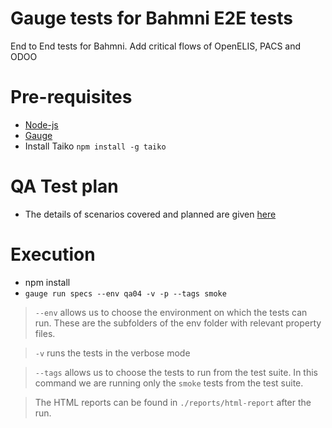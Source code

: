 # Gauge tests for Bahmni E2E tests

End to End tests for Bahmni.
<Todo> Add critical flows of OpenELIS, PACS and ODOO

# Pre-requisites
* [Node-js](https://nodejs.org/en/)
* [Gauge](https://docs.gauge.org/getting_started/installing-gauge.html?os=macos&language=javascript&ide=vscode)
* Install Taiko `npm install -g taiko`

# QA Test plan
* The details of scenarios covered and planned are given [here](https://bahmni.atlassian.net/wiki/spaces/BAH/pages/2813427741/QA+Automation+Testing)

# Execution
* npm install
* `gauge run specs --env qa04 -v -p --tags smoke`
> `--env` allows us to choose the environment on which the tests can run. These are the subfolders of the env folder with relevant property files.

> `-v` runs the tests in the verbose mode

> `--tags` allows us to choose the tests to run from the test suite. 
    In this command we are running only the `smoke` tests from the test suite. 

> The HTML reports can be found in `./reports/html-report` after the run.
